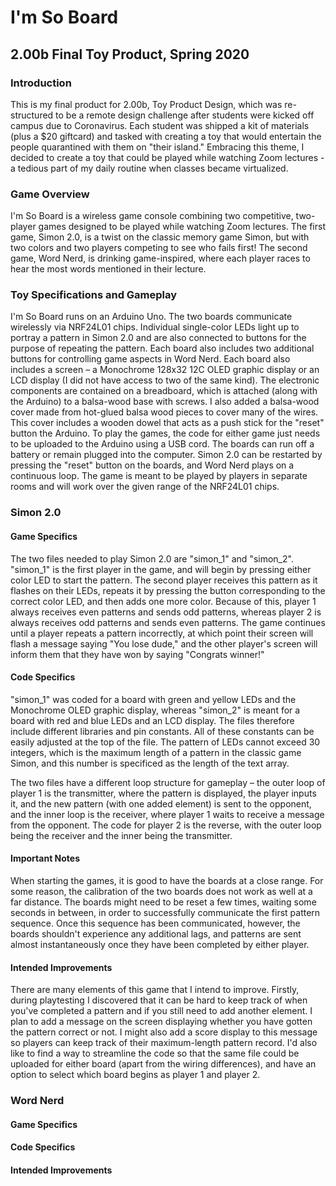 # I'm So Board
## 2.00b Final Toy Product, Spring 2020
### Introduction
This is my final product for 2.00b, Toy Product Design, which was re-structured to be a remote design challenge
after students were kicked off campus due to Coronavirus. Each student was shipped a kit of materials (plus a $20 giftcard) and tasked with creating a toy that would entertain the people quarantined with them on "their island." Embracing this theme, I decided to create a toy that could be played while watching Zoom lectures - a tedious part of my daily routine when classes became virtualized.
### Game Overview
I'm So Board is a wireless game console combining two competitive, two-player games designed to be played while watching Zoom lectures. The first game, Simon 2.0, is a twist on the classic memory game Simon, but with two colors and two players competing to see who fails first! The second game, Word Nerd, is drinking game-inspired, where each player races to hear the most words mentioned in their lecture.
### Toy Specifications and Gameplay
I'm So Board runs on an Arduino Uno. The two boards communicate wirelessly via NRF24L01 chips. Individual single-color LEDs light up to portray a pattern in Simon 2.0 and are also connected to buttons for the purpose of repeating the pattern. Each board also includes two additional buttons for controlling game aspects in Word Nerd. Each board also includes a screen –  a Monochrome 128x32 12C OLED graphic display or an LCD display (I did not have access to two of the same kind). The electronic components are contained on a breadboard, which is attached (along with the Arduino) to a balsa-wood base with screws. I also added a balsa-wood cover made from hot-glued balsa wood pieces to cover many of the wires. This cover includes a wooden dowel that acts as a push stick for the "reset" button the Arduino. To play the games, the code for either game just needs to be uploaded to the Arduino using a USB cord. The boards can run off a battery or remain plugged into the computer. Simon 2.0 can be restarted by pressing the "reset" button on the boards, and Word Nerd plays on a continuous loop. The game is meant to be played by players in separate rooms and will work over the given range of the NRF24L01 chips.
### Simon 2.0
#### Game Specifics
The two files needed to play Simon 2.0 are "simon_1" and "simon_2". "simon_1" is the first player in the game, and will begin by pressing either color LED to start the pattern. The second player receives this pattern as it flashes on their LEDs, repeats it by pressing the button corresponding to the correct color LED, and then adds one more color. Because of this, player 1 always receives even patterns and sends odd patterns, whereas player 2 is always receives odd patterns and sends even patterns. The game continues until a player repeats a pattern incorrectly, at which point their screen will flash a message saying "You lose dude," and the other player's screen will inform them that they have won by saying "Congrats winner!"
#### Code Specifics
"simon_1" was coded for a board with green and yellow LEDs and the Monochrome OLED graphic display, whereas "simon_2" is meant for a board with red and blue LEDs and an LCD display. The files therefore include different libraries and pin constants. All of these constants can be easily adjusted at the top of the file. The pattern of LEDs cannot exceed 30 integers, which is the maximum length of a pattern in the classic game Simon, and this number is specificed as the length of the text array.

The two files have a different loop structure for gameplay – the outer loop of player 1 is the transmitter, where the pattern is displayed, the player inputs it, and the new pattern (with one added element) is sent to the opponent, and the inner loop is the receiver, where player 1 waits to receive a message from the opponent. The code for player 2 is the reverse, with the outer loop being the receiver and the inner being the transmitter.
#### Important Notes
When starting the games, it is good to have the boards at a close range. For some reason, the calibration of the two boards does not work as well at a far distance. The boards might need to be reset a few times, waiting some seconds in between, in order to successfully communicate the first pattern sequence. Once this sequence has been communicated, however, the boards shouldn't experience any additional lags, and patterns are sent almost instantaneously once they have been completed by either player.
#### Intended Improvements
There are many elements of this game that I intend to improve. Firstly, during playtesting I discovered that it can be hard to keep track of when you've completed a pattern and if you still need to add another element. I plan to add a message on the screen displaying whether you have gotten the pattern correct or not. I might also add a score display to this message so players can keep track of their maximum-length pattern record. I'd also like to find a way to streamline the code so that the same file could be uploaded for either board (apart from the wiring differences), and have an option to select which board begins as player 1 and player 2.
### Word Nerd
#### Game Specifics
#### Code Specifics
#### Intended Improvements
